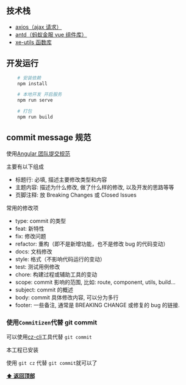 ## 技术栈

- [axios（ajax 请求）](https://www.kancloud.cn/yunye/axios/234845)
- [antd（蚂蚁金服 vue 组件库）](https://vue.ant.design/docs/vue/introduce-cn/)
- [xe-utils 函数库](http://120.25.59.85:3000/crm/crm-website/src/branch/master/xe-utils.md)

## 开发运行

```bash
    # 安装依赖
    npm install

    # 本地开发 开启服务
    npm run serve

    # 打包
    npm run build


```

## commit message 规范

使用[Angular 团队提交规范](https://github.com/angular/angular.js/blob/master/DEVELOPERS.md#-git-commit-guidelines)

主要有以下组成

- 标题行: 必填, 描述主要修改类型和内容
- 主题内容: 描述为什么修改, 做了什么样的修改, 以及开发的思路等等
- 页脚注释: 放 Breaking Changes 或 Closed Issues

常用的修改项

- type: commit 的类型
- feat: 新特性
- fix: 修改问题
- refactor: 重构（即不是新增功能，也不是修改 bug 的代码变动）
- docs: 文档修改
- style: 格式（不影响代码运行的变动）
- test: 测试用例修改
- chore: 构建过程或辅助工具的变动
- scope: commit 影响的范围, 比如: route, component, utils, build...
- subject: commit 的概述
- body: commit 具体修改内容, 可以分为多行
- footer: 一些备注, 通常是 BREAKING CHANGE 或修复的 bug 的链接.

### 使用`Commitizen`代替 git commit

可以使用[cz-cli](https://github.com/commitizen/cz-cli)工具代替 `git commit`

本工程已安装

使用 `git cz` 代替 `git commit`就可以了

**[⬆ 返回顶部](#技术栈)**
